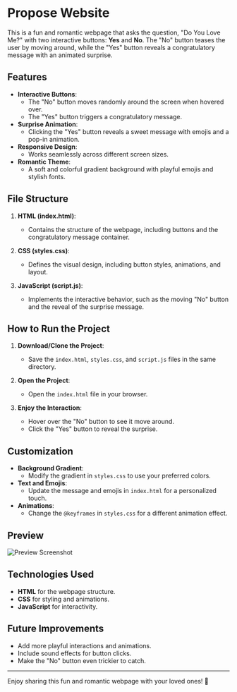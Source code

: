 # Propose Website

This is a fun and romantic webpage that asks the question, "Do You Love Me?" with two interactive buttons: **Yes** and **No**. The "No" button teases the user by moving around, while the "Yes" button reveals a congratulatory message with an animated surprise.

## Features

- **Interactive Buttons**:
  - The "No" button moves randomly around the screen when hovered over.
  - The "Yes" button triggers a congratulatory message.
- **Surprise Animation**:
  - Clicking the "Yes" button reveals a sweet message with emojis and a pop-in animation.
- **Responsive Design**:
  - Works seamlessly across different screen sizes.
- **Romantic Theme**:
  - A soft and colorful gradient background with playful emojis and stylish fonts.

## File Structure

1. **HTML (index.html)**:
   - Contains the structure of the webpage, including buttons and the congratulatory message container.

2. **CSS (styles.css)**:
   - Defines the visual design, including button styles, animations, and layout.

3. **JavaScript (script.js)**:
   - Implements the interactive behavior, such as the moving "No" button and the reveal of the surprise message.

## How to Run the Project

1. **Download/Clone the Project**:
   - Save the `index.html`, `styles.css`, and `script.js` files in the same directory.

2. **Open the Project**:
   - Open the `index.html` file in your browser.

3. **Enjoy the Interaction**:
   - Hover over the "No" button to see it move around.
   - Click the "Yes" button to reveal the surprise.

## Customization

- **Background Gradient**:
  - Modify the gradient in `styles.css` to use your preferred colors.
- **Text and Emojis**:
  - Update the message and emojis in `index.html` for a personalized touch.
- **Animations**:
  - Change the `@keyframes` in `styles.css` for a different animation effect.

## Preview

![Preview Screenshot](preview.png)

## Technologies Used

- **HTML** for the webpage structure.
- **CSS** for styling and animations.
- **JavaScript** for interactivity.

## Future Improvements

- Add more playful interactions and animations.
- Include sound effects for button clicks.
- Make the "No" button even trickier to catch.

---

Enjoy sharing this fun and romantic webpage with your loved ones! 💖
